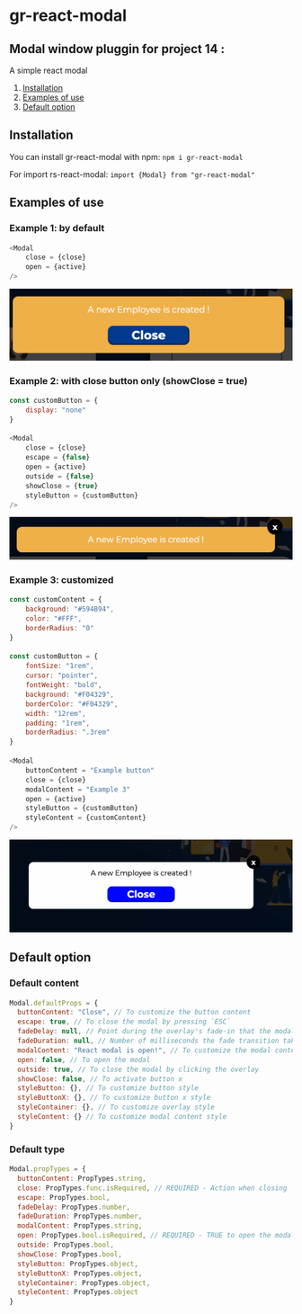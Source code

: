 # gr-react-modal

## Modal window pluggin for project 14 : 

A simple react modal

1. [Installation](#Installation)
2. [Examples of use](#Example)
3. [Default option](#Default)

<div id='Installation'>

## Installation

You can install gr-react-modal with npm:
`npm i gr-react-modal`

For import rs-react-modal:
`import {Modal} from "gr-react-modal"`

<div id='Example'>

## Examples of use

### Example 1: by default

```js
<Modal
    close = {close}
    open = {active}
/>
```

![Alt text](example/exemple1.png)

### Example 2: with close button only (showClose = true)

```js
const customButton = {
    display: "none"
}

<Modal
    close = {close}
    escape = {false}
    open = {active}
    outside = {false}
    showClose = {true}
    styleButton = {customButton}
/>
```

![Alt text](example/exemple2.png) 

### Example 3: customized

```js
const customContent = {
    background: "#594B94",
    color: "#FFF",
    borderRadius: "0"
}

const customButton = {
    fontSize: "1rem",
    cursor: "pointer",
    fontWeight: "bold",
    background: "#F04329",
    borderColor: "#F04329",
    width: "12rem",
    padding: "1rem",
    borderRadius: ".3rem"
}

<Modal
    buttonContent = "Example button"
    close = {close}
    modalContent = "Example 3"
    open = {active}
    styleButton = {customButton}
    styleContent = {customContent}
/>
```

![Alt text](example/exemple3.png) 

<div id='Default'>

## Default option

### Default content

```js
Modal.defaultProps = {
  buttonContent: "Close", // To customize the button content
  escape: true, // To close the modal by pressing `ESC`
  fadeDelay: null, // Point during the overlay's fade-in that the modal begins to fade in (number between 0 and 1)
  fadeDuration: null, // Number of milliseconds the fade transition takes (null means no transition)
  modalContent: "React modal is open!", // To customize the modal content
  open: false, // To open the modal
  outside: true, // To close the modal by clicking the overlay
  showClose: false, // To activate button x
  styleButton: {}, // To customize button style
  styleButtonX: {}, // To customize button x style
  styleContainer: {}, // To customize overlay style
  styleContent: {} // To customize modal content style
}
```

### Default type

```js
Modal.propTypes = {
  buttonContent: PropTypes.string,
  close: PropTypes.func.isRequired, // REQUIRED - Action when closing
  escape: PropTypes.bool,
  fadeDelay: PropTypes.number,
  fadeDuration: PropTypes.number,
  modalContent: PropTypes.string,
  open: PropTypes.bool.isRequired, // REQUIRED - TRUE to open the modal
  outside: PropTypes.bool,
  showClose: PropTypes.bool,
  styleButton: PropTypes.object,
  styleButtonX: PropTypes.object,
  styleContainer: PropTypes.object,
  styleContent: PropTypes.object
}
```